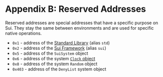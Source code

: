 # Appendix B: Reserved Addresses

Reserved addresses are special addresses that have a specific purpose on Sui. They stay the same
between environments and are used for specific native operations.

- `0x1` - address of the [Standard Library](./../move-basics/standard-library.md) (alias `std`)
- `0x2` - address of the [Sui Framework](./../programmability/sui-framework.md) (alias `sui`)
- `0x5` - address of the `SuiSystem` object
- `0x6` - address of the system [`Clock` object](./../programmability/epoch-and-time.md)
- `0x8` - address of the system `Random` object
- `0x403` - address of the `DenyList` system object
